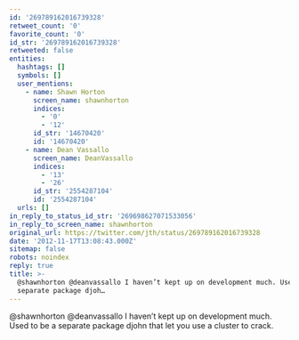 ```yaml
---
id: '269789162016739328'
retweet_count: '0'
favorite_count: '0'
id_str: '269789162016739328'
retweeted: false
entities:
  hashtags: []
  symbols: []
  user_mentions:
    - name: Shawn Horton
      screen_name: shawnhorton
      indices:
        - '0'
        - '12'
      id_str: '14670420'
      id: '14670420'
    - name: Dean Vassallo
      screen_name: DeanVassallo
      indices:
        - '13'
        - '26'
      id_str: '2554287104'
      id: '2554287104'
  urls: []
in_reply_to_status_id_str: '269698627071533056'
in_reply_to_screen_name: shawnhorton
original_url: https://twitter.com/jth/status/269789162016739328
date: '2012-11-17T13:08:43.000Z'
sitemap: false
robots: noindex
reply: true
title: >-
  @shawnhorton @deanvassallo I haven’t kept up on development much. Used to be a
  separate package djoh…
---
```


@shawnhorton @deanvassallo I haven’t kept up on development much. Used to be a separate package djohn that let you use a cluster to crack.